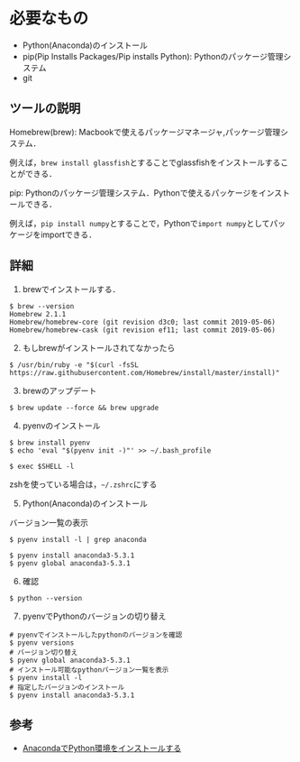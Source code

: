 # 必要なもの
- Python(Anaconda)のインストール
- pip(Pip Installs Packages/Pip installs Python): Pythonのパッケージ管理システム
- git

## ツールの説明
Homebrew(brew): Macbookで使えるパッケージマネージャ,パッケージ管理システム．

例えば，`brew install glassfish`とすることでglassfishをインストールすることができる．

pip: Pythonのパッケージ管理システム．Pythonで使えるパッケージをインストールできる．

例えば，`pip install numpy`とすることで，Pythonで`import numpy`としてパッケージをimportできる．

## 詳細
1. brewでインストールする．

```shell
$ brew --version
Homebrew 2.1.1
Homebrew/homebrew-core (git revision d3c0; last commit 2019-05-06)
Homebrew/homebrew-cask (git revision ef11; last commit 2019-05-06)
```

2. もしbrewがインストールされてなかったら

```shell
$ /usr/bin/ruby -e "$(curl -fsSL https://raw.githubusercontent.com/Homebrew/install/master/install)"
```

3. brewのアップデート

```shell
$ brew update --force && brew upgrade
```

4. pyenvのインストール

```shell
$ brew install pyenv
$ echo 'eval "$(pyenv init -)"' >> ~/.bash_profile

$ exec $SHELL -l
```

zshを使っている場合は，`~/.zshrc`にする

5. Python(Anaconda)のインストール

バージョン一覧の表示
```shell
$ pyenv install -l | grep anaconda
```

```shell
$ pyenv install anaconda3-5.3.1
$ pyenv global anaconda3-5.3.1
```

6. 確認
```shell
$ python --version
```

7. pyenvでPythonのバージョンの切り替え
```shell
# pyenvでインストールしたpythonのバージョンを確認
$ pyenv versions
# バージョン切り替え
$ pyenv global anaconda3-5.3.1
# インストール可能なpythonバージョン一覧を表示
$ pyenv install -l
# 指定したバージョンのインストール
$ pyenv install anaconda3-5.3.1
```

## 参考
- [AnacondaでPython環境をインストールする](https://qiita.com/t2y/items/2a3eb58103e85d8064b6)
